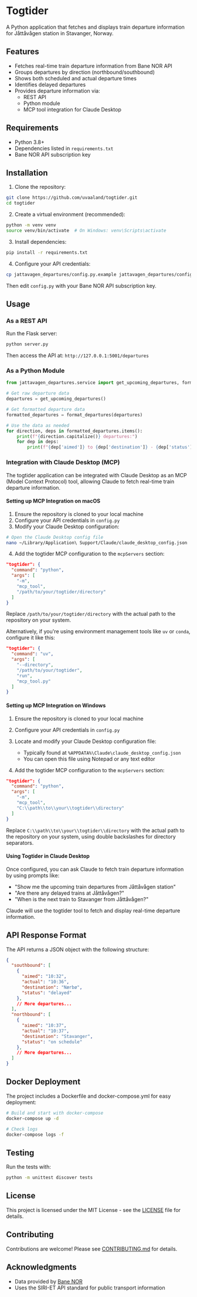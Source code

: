 # Togtider

A Python application that fetches and displays train departure information for Jåttåvågen station in Stavanger, Norway.

## Features

- Fetches real-time train departure information from Bane NOR API
- Groups departures by direction (northbound/southbound)
- Shows both scheduled and actual departure times
- Identifies delayed departures
- Provides departure information via:
  - REST API
  - Python module
  - MCP tool integration for Claude Desktop

## Requirements

- Python 3.8+
- Dependencies listed in `requirements.txt`
- Bane NOR API subscription key

## Installation

1. Clone the repository:
```bash
git clone https://github.com/uvaaland/togtider.git
cd togtider
```

2. Create a virtual environment (recommended):
```bash
python -m venv venv
source venv/bin/activate  # On Windows: venv\Scripts\activate
```

3. Install dependencies:
```bash
pip install -r requirements.txt
```

4. Configure your API credentials:
```bash
cp jattavagen_departures/config.py.example jattavagen_departures/config.py
```
Then edit `config.py` with your Bane NOR API subscription key.

## Usage

### As a REST API

Run the Flask server:
```bash
python server.py
```

Then access the API at: `http://127.0.0.1:5001/departures`

### As a Python Module

```python
from jattavagen_departures.service import get_upcoming_departures, format_departures

# Get raw departure data
departures = get_upcoming_departures()

# Get formatted departure data
formatted_departures = format_departures(departures)

# Use the data as needed
for direction, deps in formatted_departures.items():
    print(f"{direction.capitalize()} departures:")
    for dep in deps:
        print(f"{dep['aimed']} to {dep['destination']} - {dep['status']}")
```

### Integration with Claude Desktop (MCP)

The togtider application can be integrated with Claude Desktop as an MCP (Model Context Protocol) tool, allowing Claude to fetch real-time train departure information.

#### Setting up MCP Integration on macOS

1. Ensure the repository is cloned to your local machine
2. Configure your API credentials in `config.py`
3. Modify your Claude Desktop configuration:

```bash
# Open the Claude Desktop config file
nano ~/Library/Application\ Support/Claude/claude_desktop_config.json
```

4. Add the togtider MCP configuration to the `mcpServers` section:

```json
"togtider": {
  "command": "python",
  "args": [
    "-m",
    "mcp_tool",
    "/path/to/your/togtider/directory"
  ]
}
```

Replace `/path/to/your/togtider/directory` with the actual path to the repository on your system.

Alternatively, if you're using environment management tools like `uv` or `conda`, configure it like this:

```json
"togtider": {
  "command": "uv",
  "args": [
    "--directory",
    "/path/to/your/togtider",
    "run",
    "mcp_tool.py"
  ]
}
```

#### Setting up MCP Integration on Windows

1. Ensure the repository is cloned to your local machine
2. Configure your API credentials in `config.py`
3. Locate and modify your Claude Desktop configuration file:
   - Typically found at `%APPDATA%\Claude\claude_desktop_config.json`
   - You can open this file using Notepad or any text editor

4. Add the togtider MCP configuration to the `mcpServers` section:

```json
"togtider": {
  "command": "python",
  "args": [
    "-m",
    "mcp_tool",
    "C:\\path\\to\\your\\togtider\\directory"
  ]
}
```

Replace `C:\\path\\to\\your\\togtider\\directory` with the actual path to the repository on your system, using double backslashes for directory separators.

#### Using Togtider in Claude Desktop

Once configured, you can ask Claude to fetch train departure information by using prompts like:

- "Show me the upcoming train departures from Jåttåvågen station"
- "Are there any delayed trains at Jåttåvågen?"
- "When is the next train to Stavanger from Jåttåvågen?"

Claude will use the togtider tool to fetch and display real-time departure information.

## API Response Format

The API returns a JSON object with the following structure:

```json
{
  "southbound": [
    {
      "aimed": "10:32",
      "actual": "10:36", 
      "destination": "Nærbø",
      "status": "delayed"
    },
    // More departures...
  ],
  "northbound": [
    {
      "aimed": "10:37",
      "actual": "10:37",
      "destination": "Stavanger",
      "status": "on schedule"
    },
    // More departures...
  ]
}
```

## Docker Deployment

The project includes a Dockerfile and docker-compose.yml for easy deployment:

```bash
# Build and start with docker-compose
docker-compose up -d

# Check logs
docker-compose logs -f
```

## Testing

Run the tests with:
```bash
python -m unittest discover tests
```

## License

This project is licensed under the MIT License - see the [LICENSE](LICENSE) file for details.

## Contributing

Contributions are welcome! Please see [CONTRIBUTING.md](CONTRIBUTING.md) for details.

## Acknowledgments

- Data provided by [Bane NOR](https://www.banenor.no/)
- Uses the SIRI-ET API standard for public transport information
